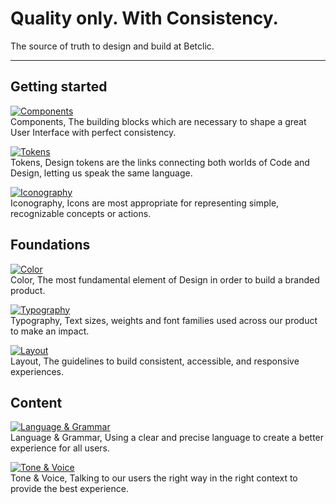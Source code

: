 
# Quality only. With Consistency.

The source of truth to design and build at Betclic.

---

## Getting started

  
[![Components](https://studio-assets.supernova.io/design-systems/27883/e8b1c958-cc3b-42f9-8458-d7658e54417d.png)](#)  
Components, The building blocks which are necessary to shape a great User Interface with perfect consistency.  
  
[![Tokens](https://studio-assets.supernova.io/design-systems/27883/f8d0c180-baf9-440a-b28a-7c0a7c0504be.png)](#)  
Tokens, Design tokens are the links connecting both worlds of Code and Design, letting us speak the same language.  
  
[![Iconography](https://studio-assets.supernova.io/design-systems/27883/03974841-26e7-4e88-81bf-6d6382d3be66.png)](#)  
Iconography, Icons are most appropriate for representing simple, recognizable concepts or actions.  
  


## Foundations

  
[![Color](https://studio-assets.supernova.io/design-systems/27883/c817d605-86cd-431a-8f78-0de3d5bf3055.png)](#)  
Color, The most fundamental element of Design in order to build a branded product.  
  
[![Typography](https://studio-assets.supernova.io/design-systems/27883/11a61b2b-0001-430c-ab58-27cdb1d4f115.png)](#)  
Typography, Text sizes, weights and font families used across our product to make an impact.  
  
[![Layout](https://studio-assets.supernova.io/design-systems/27883/978dc5f2-8d8d-40e2-b1d6-3b6e90e6b4ef.png)](#)  
Layout, The guidelines to build consistent, accessible, and responsive experiences.   
  


## Content

  
[![Language & Grammar](https://studio-assets.supernova.io/design-systems/27883/a297bfb3-f1ec-4414-a239-8a62c3d250d1.png)](./foundations/content/language-and-grammar-12JO8bAy)  
Language & Grammar, Using a clear and precise language to create a better experience for all users.  
  
[![Tone & Voice](https://studio-assets.supernova.io/design-systems/27883/6a02f395-9dd2-42fa-a857-ecd5f0055f63.png)](./foundations/content/tone-and-voice-RsNNa2Gf)  
Tone & Voice, Talking to our users the right way in the right context to provide the best experience.   
  
